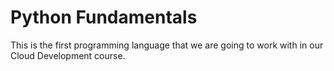# Python Fundamentals

This is the first programming language that we are going to work with in our Cloud Development course.
